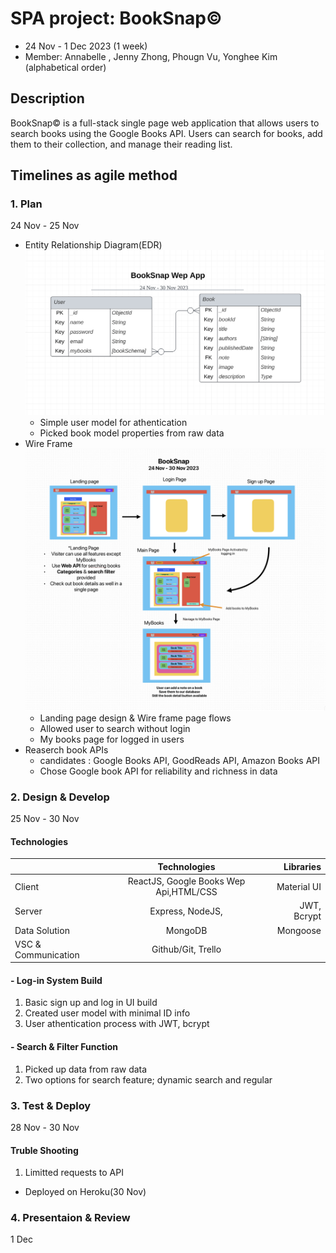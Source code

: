 # SPA project: BookSnap&copy;

- 24 Nov - 1 Dec 2023 (1 week)
- Member: Annabelle , Jenny Zhong, Phougn Vu, Yonghee Kim (alphabetical order)

## Description

BookSnap&copy; is a full-stack single page web application that allows users to search books using the Google Books API. Users can search for books, add them to their collection, and manage their reading list.

## Timelines as agile method

### 1. Plan

24 Nov - 25 Nov

- Entity Relationship Diagram(EDR)
  ![alt text](public/BookSnapERD.png 'ERD')
  - Simple user model for athentication
  - Picked book model properties from raw data
- Wire Frame
  ![alt text](public/BookSnapWF.png)
  - Landing page design & Wire frame page flows
  - Allowed user to search without login
  - My books page for logged in users
- Reaserch book APIs
  - candidates : Google Books API, GoodReads API, Amazon Books API
  - Chose Google book API for reliability and richness in data

### 2. Design & Develop

25 Nov - 30 Nov

#### Technologies

|                     |              Technologies              |   Libraries |
| ------------------- | :------------------------------------: | ----------: |
| Client              | ReactJS, Google Books Wep Api,HTML/CSS | Material UI |
| Server              |            Express, NodeJS,            | JWT, Bcrypt |
| Data Solution       |                MongoDB                 |    Mongoose |
| VSC & Communication |           Github/Git, Trello           |             |

#### - Log-in System Build
1. Basic sign up and log in UI build
2. Created user model with minimal ID info
3. User athentication process with JWT, bcrypt 
#### - Search & Filter Function
1. Picked up data from raw data
2. Two options for search feature; dynamic search and regular

### 3. Test & Deploy

28 Nov - 30 Nov
#### Truble Shooting
1. Limitted requests to API
- Deployed on Heroku(30 Nov)

### 4. Presentaion & Review

1 Dec
